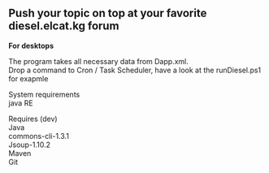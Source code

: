 <h2>Push your topic on top at your favorite diesel.elcat.kg forum</h2>
<b>For desktops</b>
<p>The program takes all necessary data from Dapp.xml.<br> 
Drop a command to Cron / Task Scheduler, have a look at the runDiesel.ps1 for exapmle</p>
<p>
System requirements<br>
java RE
</p>
<p>
Requires (dev)<br>
Java<br>
commons-cli-1.3.1<br>
Jsoup-1.10.2<br>
Maven<br>
Git<br>
</p>
